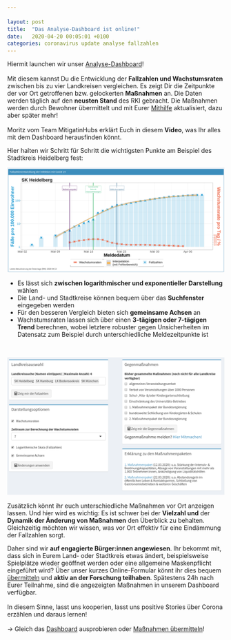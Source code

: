 ```yaml
---

layout: post
title:  "Das Analyse-Dashboard ist online!"
date:   2020-04-20 00:05:01 +0100
categories: coronavirus update analyse fallzahlen
---
```


Hiermit launchen wir unser [Analyse-Dashboard](http://mitigationhubs.shinyapps.io/mitigationhubs-shiny)!
<br><br>
Mit diesem kannst Du die Entwicklung der **Fallzahlen und Wachstumsraten** zwischen bis zu vier Landkreisen vergleichen. Es zeigt Dir die Zeitpunkte der vor Ort getroffenen bzw. gelockerten **Maßnahmen** an. Die Daten werden täglich auf den **neusten Stand** des RKI gebracht. Die Maßnahmen werden durch Bewohner übermittelt und mit Eurer [Mithilfe](https://forms.gle/3Jd2hRYbJGRBZ42d6?hl=de) aktualisiert, dazu aber später mehr! 
<br><br>
Moritz vom Team MitigatinHubs erklärt Euch in diesem **Video**, was Ihr alles mit dem Dashboard herausfinden könnt.
<!--more-->
Hier halten wir Schritt für Schritt die wichtigsten Punkte am Beispiel des Stadtkreis Heidelberg fest:

![SKHeidelberg_Dashboard.png](/logo/SKHeidelberg_Dashboard.png)

- Es lässt sich **zwischen logarithmischer und exponentieller Darstellung** wählen
- Die Land- und Stadtkreise können bequem über das **Suchfenster** eingegeben werden
- Für den besseren Vergleich bieten sich **gemeinsame Achsen** an
- Wachstumsraten lassen sich über einen **3-tägigen oder 7-tägigen Trend** berechnen, wobei letztere robuster gegen Unsicherheiten im Datensatz zum Beispiel durch unterschiedliche Meldezeitpunkte ist
<br>

![DashboardTutorial1.png](/plots/DashboardTutorial1.png)

Zusätzlich könnt ihr euch unterschiedliche Maßnahmen vor Ort anzeigen lassen. Und hier wird es wichtig: Es ist schwer bei der **Vielzahl und** der **Dynamik der Änderung von Maßnahmen** den Überblick zu behalten. Gleichzeitig möchten wir wissen, was vor Ort effektiv für eine Eindämmung der Fallzahlen sorgt. 

Daher sind wir **auf engagierte Bürger:innen angewiesen**. Ihr bekommt mit, dass sich in Eurem Land- oder Stadtkreis etwas ändert, beispielsweise Spielplätze wieder geöffnet werden oder eine allgemeine Maskenpflicht eingeführt wird? Über unser kurzes Online-Formular könnt ihr dies bequem [übermitteln](https://forms.gle/3Jd2hRYbJGRBZ42d6?hl=de) und **aktiv an der Forschung teilhaben**. Spätestens 24h nach Eurer Teilnahme, sind die angezeigten Maßnahmen in unserem Dashboard verfügbar. 
<br><br>
In diesem Sinne, lasst uns kooperien, lasst uns positive Stories über Corona erzählen und daraus lernen!
<br><br>
&rightarrow; Gleich das [Dashboard](http://mitigationhubs.shinyapps.io/mitigationhubs-shiny) ausprobieren oder [Maßnahmen übermitteln](https://forms.gle/3Jd2hRYbJGRBZ42d6?hl=de)!


